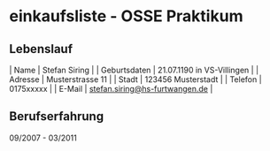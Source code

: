 # einkaufsliste - OSSE Praktikum

## Lebenslauf
| Name		|	Stefan Siring	|
| Geburtsdaten	|	21.07.1190 in VS-Villingen |
| Adresse	|	Musterstrasse 11 |
| Stadt		|	123456 Musterstadt |
| Telefon	|	0175xxxxx |
| E-Mail	|	stefan.siring@hs-furtwangen.de |

## Berufserfahrung

09/2007 - 03/2011

